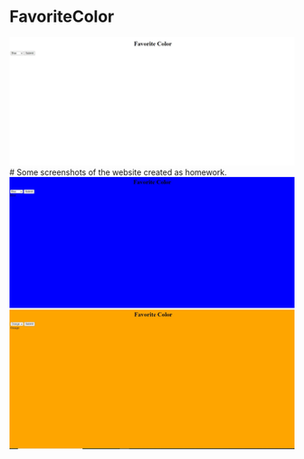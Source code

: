 # FavoriteColor
<img src="FavoriteColor.jpg" alt="FavoriteColor Web"/>
# Some screenshots of the website created as homework.
<img src="Blue.jpg" alt="Blue"/>
<img src="Orange.jpg" alt="Orange"/>
